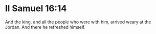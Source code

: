 # II Samuel 16:14

And the king, and all the people who were with him, arrived weary at the Jordan. And there he refreshed himself.
